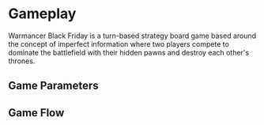 # Gameplay
Warmancer Black Friday is a turn-based strategy board game based around the concept of imperfect information where two players compete to dominate the battlefield with their hidden pawns and destroy each other's thrones.

## Game Parameters

## Game Flow
